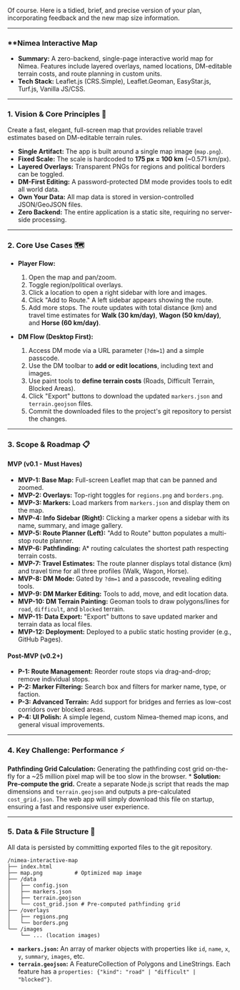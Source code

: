 Of course. Here is a tidied, brief, and precise version of your plan, incorporating feedback and the new map size information.

-----

### **Nimea Interactive Map

  * **Summary:** A zero-backend, single-page interactive world map for Nimea. Features include layered overlays, named locations, DM-editable terrain costs, and route planning in custom units.
  * **Tech Stack:** Leaflet.js (CRS.Simple), Leaflet.Geoman, EasyStar.js, Turf.js, Vanilla JS/CSS.

-----

### **1. Vision & Core Principles 🎯**

Create a fast, elegant, full-screen map that provides reliable travel estimates based on DM-editable terrain rules.

  * **Single Artifact:** The app is built around a single map image (`map.png`).
  * **Fixed Scale:** The scale is hardcoded to **175 px = 100 km** (\~0.571 km/px).
  * **Layered Overlays:** Transparent PNGs for regions and political borders can be toggled.
  * **DM-First Editing:** A password-protected DM mode provides tools to edit all world data.
  * **Own Your Data:** All map data is stored in version-controlled JSON/GeoJSON files.
  * **Zero Backend:** The entire application is a static site, requiring no server-side processing.

-----

### **2. Core Use Cases 🗺️**

  * **Player Flow:**

    1.  Open the map and pan/zoom.
    2.  Toggle region/political overlays.
    3.  Click a location to open a right sidebar with lore and images.
    4.  Click "Add to Route." A left sidebar appears showing the route.
    5.  Add more stops. The route updates with total distance (km) and travel time estimates for **Walk (30 km/day)**, **Wagon (50 km/day)**, and **Horse (60 km/day)**.

  * **DM Flow (Desktop First):**

    1.  Access DM mode via a URL parameter (`?dm=1`) and a simple passcode.
    2.  Use the DM toolbar to **add or edit locations**, including text and images.
    3.  Use paint tools to **define terrain costs** (Roads, Difficult Terrain, Blocked Areas).
    4.  Click "Export" buttons to download the updated `markers.json` and `terrain.geojson` files.
    5.  Commit the downloaded files to the project's git repository to persist the changes.

-----

### **3. Scope & Roadmap 📋**

#### **MVP (v0.1 - Must Haves)**

  * **MVP-1: Base Map:** Full-screen Leaflet map that can be panned and zoomed.
  * **MVP-2: Overlays:** Top-right toggles for `regions.png` and `borders.png`.
  * **MVP-3: Markers:** Load markers from `markers.json` and display them on the map.
  * **MVP-4: Info Sidebar (Right):** Clicking a marker opens a sidebar with its name, summary, and image gallery.
  * **MVP-5: Route Planner (Left):** "Add to Route" button populates a multi-stop route planner.
  * **MVP-6: Pathfinding:** A\* routing calculates the shortest path respecting terrain costs.
  * **MVP-7: Travel Estimates:** The route planner displays total distance (km) and travel time for all three profiles (Walk, Wagon, Horse).
  * **MVP-8: DM Mode:** Gated by `?dm=1` and a passcode, revealing editing tools.
  * **MVP-9: DM Marker Editing:** Tools to add, move, and edit location data.
  * **MVP-10: DM Terrain Painting:** Geoman tools to draw polygons/lines for `road`, `difficult`, and `blocked` terrain.
  * **MVP-11: Data Export:** "Export" buttons to save updated marker and terrain data as local files.
  * **MVP-12: Deployment:** Deployed to a public static hosting provider (e.g., GitHub Pages).

#### **Post-MVP (v0.2+)**

  * **P-1: Route Management:** Reorder route stops via drag-and-drop; remove individual stops.
  * **P-2: Marker Filtering:** Search box and filters for marker name, type, or faction.
  * **P-3: Advanced Terrain:** Add support for bridges and ferries as low-cost corridors over blocked areas.
  * **P-4: UI Polish:** A simple legend, custom Nimea-themed map icons, and general visual improvements.

-----

### **4. Key Challenge: Performance ⚡**

**Pathfinding Grid Calculation:** Generating the pathfinding cost grid on-the-fly for a \~25 million pixel map will be too slow in the browser.
      * **Solution:** **Pre-compute the grid.** Create a separate Node.js script that reads the map dimensions and `terrain.geojson` and outputs a pre-calculated `cost_grid.json`. The web app will simply download this file on startup, ensuring a fast and responsive user experience.

-----

### **5. Data & File Structure 📂**

All data is persisted by committing exported files to the git repository.

```
/nimea-interactive-map
├── index.html
├── map.png          # Optimized map image
├── /data
│   ├── config.json
│   ├── markers.json
│   ├── terrain.geojson
│   └── cost_grid.json # Pre-computed pathfinding grid
├── /overlays
│   ├── regions.png
│   └── borders.png
└── /images
    └── ... (location images)
```

  * **`markers.json`:** An array of marker objects with properties like `id`, `name`, `x`, `y`, `summary`, `images`, etc.
  * **`terrain.geojson`:** A FeatureCollection of Polygons and LineStrings. Each feature has a `properties: {"kind": "road" | "difficult" | "blocked"}`.